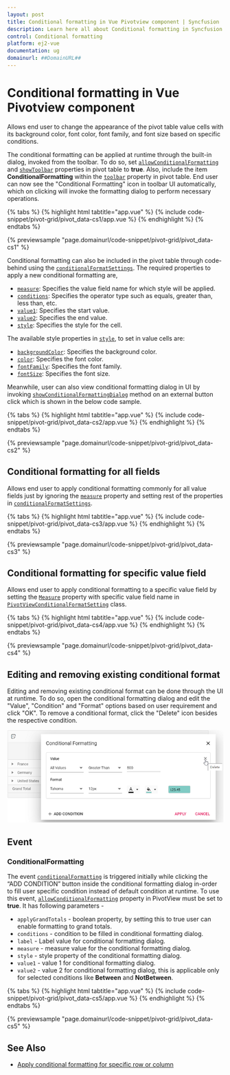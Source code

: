 ```yaml
---
layout: post
title: Conditional formatting in Vue Pivotview component | Syncfusion
description: Learn here all about Conditional formatting in Syncfusion Vue Pivotview component of Syncfusion Essential JS 2 and more.
control: Conditional formatting 
platform: ej2-vue
documentation: ug
domainurl: ##DomainURL##
---
```


# Conditional formatting in Vue Pivotview component

Allows end user to change the appearance of the pivot table value cells with its background color, font color, font family, and font size based on specific conditions.

The conditional formatting can be applied at runtime through the built-in dialog, invoked from the toolbar. To do so, set [`allowConditionalFormatting`](https://ej2.syncfusion.com/vue/documentation/api/pivotview/#allowconditionalformatting) and [`showToolbar`](https://ej2.syncfusion.com/vue/documentation/api/pivotview/#showtoolbar) properties in pivot table to **true**. Also, include the item **ConditionalFormatting** within the [`toolbar`](https://ej2.syncfusion.com/vue/documentation/api/pivotview/#toolbar) property in pivot table. End user can now see the "Conditional Formatting" icon in toolbar UI automatically, which on clicking will invoke the formatting dialog to perform necessary operations.

{% tabs %}
{% highlight html tabtitle="app.vue" %}
{% include code-snippet/pivot-grid/pivot_data-cs1/app.vue %}
{% endhighlight %}
{% endtabs %}
        
{% previewsample "page.domainurl/code-snippet/pivot-grid/pivot_data-cs1" %}

Conditional formatting can also be included in the pivot table through code-behind using the [`conditionalFormatSettings`](https://ej2.syncfusion.com/vue/documentation/api/pivotview/iConditionalFormatSettings/#iconditionalformatsettings). The required properties to apply a new conditional formatting are,

* [`measure`](https://ej2.syncfusion.com/vue/documentation/api/pivotview/iConditionalFormatSettings/#measure): Specifies the value field name for which style will be applied.
* [`conditions`](https://ej2.syncfusion.com/vue/documentation/api/pivotview/iConditionalFormatSettings/#conditions): Specifies the operator type such as equals, greater than, less than, etc.
* [`value1`](https://ej2.syncfusion.com/vue/documentation/api/pivotview/iConditionalFormatSettings/#value1): Specifies the start value.
* [`value2`](https://ej2.syncfusion.com/vue/documentation/api/pivotview/iConditionalFormatSettings/#value2): Specifies the end value.
* [`style`](https://ej2.syncfusion.com/vue/documentation/api/pivotview/iConditionalFormatSettings/#style): Specifies the style for the cell.

The available style properties in [`style`](https://ej2.syncfusion.com/vue/documentation/api/pivotview/iConditionalFormatSettings/#style), to set in value cells are:

* [`backgroundColor`](https://ej2.syncfusion.com/vue/documentation/api/pivotview/iStyle/#backgroundcolor): Specifies the background color.
* [`color`](https://ej2.syncfusion.com/vue/documentation/api/pivotview/iStyle/#color): Specifies the font color.
* [`fontFamily`](https://ej2.syncfusion.com/vue/documentation/api/pivotview/iStyle/#fontfamily): Specifies the font family.
* [`fontSize`](https://ej2.syncfusion.com/vue/documentation/api/pivotview/iStyle/#fontsize): Specifies the font size.

Meanwhile, user can also view conditional formatting dialog in UI by invoking [`showConditionalFormattingDialog`](https://ej2.syncfusion.com/vue/documentation/api/pivotview/#showconditionalformattingdialog) method on an external button click which is shown in the below code sample.

{% tabs %}
{% highlight html tabtitle="app.vue" %}
{% include code-snippet/pivot-grid/pivot_data-cs2/app.vue %}
{% endhighlight %}
{% endtabs %}
        
{% previewsample "page.domainurl/code-snippet/pivot-grid/pivot_data-cs2" %}

## Conditional formatting for all fields

Allows end user to apply conditional formatting commonly for all value fields just by ignoring the [`measure`](https://ej2.syncfusion.com/vue/documentation/api/pivotview/conditionalFormatSettings/#measure) property and setting rest of the properties in [`conditionalFormatSettings`](https://ej2.syncfusion.com/vue/documentation/api/pivotview/conditionalFormatSettings/).

{% tabs %}
{% highlight html tabtitle="app.vue" %}
{% include code-snippet/pivot-grid/pivot_data-cs3/app.vue %}
{% endhighlight %}
{% endtabs %}
        
{% previewsample "page.domainurl/code-snippet/pivot-grid/pivot_data-cs3" %}

## Conditional formatting for specific value field

Allows end user to apply conditional formatting to a specific value field by setting the [`Measure`](https://help.syncfusion.com/cr/blazor/Syncfusion.EJ2.Blazor~Syncfusion.EJ2.Blazor.PivotView.PivotViewConditionalFormatSetting~Measure.html) property with specific value field name in [`PivotViewConditionalFormatSetting`](https://help.syncfusion.com/cr/blazor/Syncfusion.EJ2.Blazor~Syncfusion.EJ2.Blazor.PivotView.PivotViewConditionalFormatSetting_properties.html) class.

{% tabs %}
{% highlight html tabtitle="app.vue" %}
{% include code-snippet/pivot-grid/pivot_data-cs4/app.vue %}
{% endhighlight %}
{% endtabs %}
        
{% previewsample "page.domainurl/code-snippet/pivot-grid/pivot_data-cs4" %}

## Editing and removing existing conditional format

Editing and removing existing conditional format can be done through the UI at runtime. To do so, open the conditional formatting dialog and edit the "Value", "Condition" and "Format" options based on user requirement and click "OK". To remove a conditional format, click the "Delete" icon besides the respective condition.  

![output](images/cformatting_remove.png)

## Event

### ConditionalFormatting

The event [`conditionalFormatting`](https://ej2.syncfusion.com/vue/documentation/api/pivotview/#conditionalformatting) is triggered initially while clicking the “ADD CONDITION” button inside the conditional formatting dialog in-order to fill user specific condition instead of default condition at runtime. To use this event, [`allowConditionalFormatting`](https://ej2.syncfusion.com/vue/documentation/api/pivotview/#allowconditionalformatting) property in PivotView must be set to **true**. It has following parameters -

* `applyGrandTotals` - boolean property, by setting this to true user can enable formatting to grand totals.
* `conditions` - condition to be filled in conditional formatting dialog.
* `label` - Label value for conditional formatting dialog.
* `measure` - measure value for the conditional formatting dialog.
* `style` - style property of the conditional formatting dialog.
* `value1` - value 1 for conditional formatting dialog.
* `value2` - value 2 for conditional formatting dialog, this is applicable only for selected conditions like **Between** and **NotBetween**.

{% tabs %}
{% highlight html tabtitle="app.vue" %}
{% include code-snippet/pivot-grid/pivot_data-cs5/app.vue %}
{% endhighlight %}
{% endtabs %}
        
{% previewsample "page.domainurl/code-snippet/pivot-grid/pivot_data-cs5" %}

## See Also

* [Apply conditional formatting for specific row or column](./how-to/apply-conditional-formatting-for-specific-row-or-column)